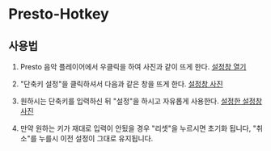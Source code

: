 # Presto-Hotkey

## 사용법

 1. Presto 음악 플레이어에서 우클릭을 하여 사진과 같이 뜨게 한다. [설정창 열기](./Readme/Picture1.png)

 2. "단축키 설정"을 클릭하셔서 다음과 같은 창을 뜨게 한다. [설정창 사진](./Readme/Picture2.png)

 3. 원하시는 단축키를 입력하신 뒤 "설정"을 하시고 자유롭게 사용한다. [설정한 설정창 사진](./Readme/Picture3.png)

 4. 만약 원하는 키가 재대로 입력이 안됬을 경우 "리셋"을 누르시면 초기화 됩니다, "취소"를 누를시 이전 설정이 그대로 유지됩니다.
